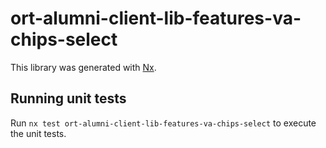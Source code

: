 # ort-alumni-client-lib-features-va-chips-select

This library was generated with [Nx](https://nx.dev).

## Running unit tests

Run `nx test ort-alumni-client-lib-features-va-chips-select` to execute the unit tests.
